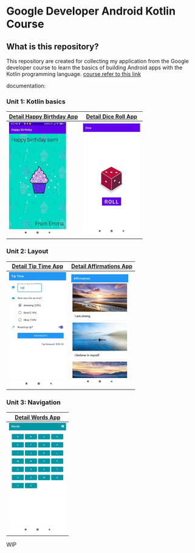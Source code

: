 # Google Developer Android Kotlin Course

## What is this repository?

This repository are created for collecting my application from the Google developer course to learn the basics of building Android apps with the Kotlin programming language. [course refer to this link](https://developer.android.com/courses/android-basics-kotlin/course)

documentation:

### Unit 1: Kotlin basics

| [Detail Happy Birthday App](./HappyBirthday/README.md)      | [Detail Dice Roll App](./Dice/README.md) |
| ----------- | ----------- |
| <img src="./assets/happy_birthday_app.jpg" alt="Happy birthday app demo" title="Happy birthday app demo" width="150" />      | <img src="./assets/dice_roll_app.jpg" alt="Dice app demo" title="Dice app demo" width="150" />       |

### Unit 2: Layout

| [Detail Tip Time App](./TipTime/README.md)      | [Detail Affirmations App](./Affirmations/README.md) |
| ----------- | ----------- |
| <img src="./assets/tip_time_app_2.jpg" alt="Tip Time" title="Tip Time app demo" width="150" /> | <img src="./assets/affirmations_app.jpg" alt="Tip Time" title="Tip Time app demo" width="150" /> | 

### Unit 3: Navigation

|[Detail Words App](./android-basics-kotlin-words-app/README.md)|
| -------- |
| <img src="./assets/words_app_1.jpg" alt="Dice app demo" title="Dice app demo" width="150" /> |


WIP